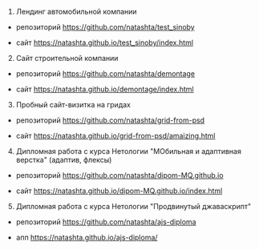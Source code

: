 1. Лендинг автомобильной компании 

* репозиторий https://github.com/natashta/test_sinoby

* сайт https://natashta.github.io/test_sinoby/index.html

2. Сайт строительной компании 

* репозиторий https://github.com/natashta/demontage

* сайт https://natashta.github.io/demontage/index.html

3. Пробный сайт-визитка на гридах

* репозиторий https://github.com/natashta/grid-from-psd

* сайт https://natashta.github.io/grid-from-psd/amaizing.html

4. Дипломная работа с курса Нетологии "МОбильная и адаптивная верстка" (адаптив, флексы)

* репозиторий https://github.com/natashta/dipom-MQ.github.io

* сайт https://natashta.github.io/dipom-MQ.github.io/index.html

5. Дипломная работа с курса Нетологии "Продвинутый джаваскрипт"

* репозиторий https://github.com/natashta/ajs-diploma

* апп https://natashta.github.io/ajs-diploma/

